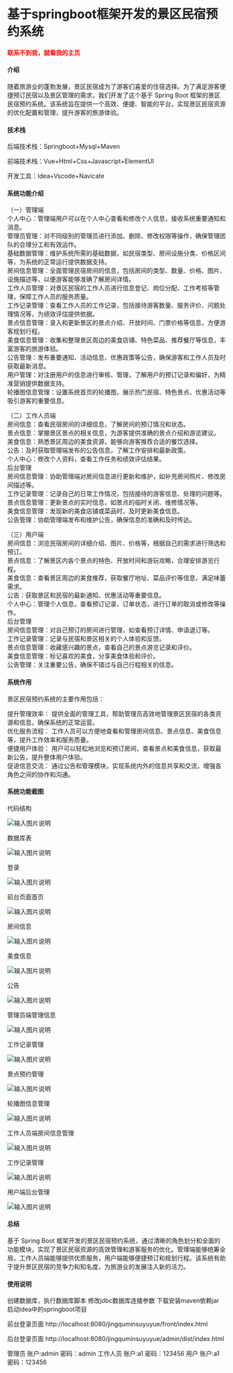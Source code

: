 # 基于springboot框架开发的景区民宿预约系统

<h4 style='color:red'>联系不到我，就看我的主页 </h4> 
 
#### 介绍

随着旅游业的蓬勃发展，景区民宿成为了游客们喜爱的住宿选择。为了满足游客便捷预订民宿以及景区管理的需求，我们开发了这个基于 Spring Boot 框架的景区民宿预约系统。该系统旨在提供一个高效、便捷、智能的平台，实现景区民宿资源的优化配置和管理，提升游客的旅游体验。

#### 技术栈

后端技术栈：Springboot+Mysql+Maven

前端技术栈：Vue+Html+Css+Javascript+ElementUI

开发工具：Idea+Vscode+Navicate

#### 系统功能介绍

（一）管理端  
个人中心：管理端用户可以在个人中心查看和修改个人信息，接收系统重要通知和消息。  
管理员管理：对不同级别的管理员进行添加、删除、修改权限等操作，确保管理团队的合理分工和有效运作。  
基础数据管理：维护系统所需的基础数据，如民宿类型、房间设施分类、价格区间等，为系统的正常运行提供数据支持。  
房间信息管理：全面管理民宿房间的信息，包括房间的类型、数量、价格、图片、设施描述等，以便游客能够准确了解房间详情。  
工作人员管理：对景区民宿的工作人员进行信息登记、岗位分配、工作考核等管理，保障工作人员的服务质量。  
工作记录管理：查看工作人员的工作记录，包括接待游客数量、服务评价、问题处理情况等，为绩效评估提供依据。  
景点信息管理：录入和更新景区的景点介绍、开放时间、门票价格等信息，方便游客规划行程。  
美食信息管理：收集和整理景区周边的美食店铺、特色菜品、推荐餐厅等信息，丰富游客的旅游体验。  
公告管理：发布重要通知、活动信息、优惠政策等公告，确保游客和工作人员及时获取最新消息。  
用户管理：对注册用户的信息进行审核、管理，了解用户的预订记录和偏好，为精准营销提供数据支持。  
轮播图信息管理：设置系统首页的轮播图，展示热门民宿、特色景点、优惠活动等吸引游客的重要信息。  

（二）工作人员端  
房间信息：查看民宿房间的详细信息，了解房间的预订情况和状态。  
景点信息：掌握景区景点的相关信息，为游客提供准确的景点介绍和游览建议。  
美食信息：熟悉景区周边的美食资源，能够向游客推荐合适的餐饮选择。  
公告：及时获取管理端发布的公告信息，了解工作安排和最新政策。  
个人中心：修改个人资料，查看工作任务和绩效评估结果。  
后台管理  
房间信息管理：协助管理端对房间信息进行更新和维护，如补充房间照片、修改房间描述等。  
工作记录管理：记录自己的日常工作情况，包括接待的游客信息、处理的问题等。  
景点信息管理：更新景点的实时信息，如景点的临时关闭、维修情况等。  
美食信息管理：发现新的美食店铺或菜品时，及时更新美食信息。  
公告管理：协助管理端发布和维护公告，确保信息的准确和及时传达。  

（三）用户端  
房间信息：浏览民宿房间的详细介绍、图片、价格等，根据自己的需求进行筛选和预订。  
景点信息：了解景区内各个景点的特色、开放时间和游玩攻略，合理安排游览行程。  
美食信息：查看景区周边的美食推荐，获取餐厅地址、菜品评价等信息，满足味蕾需求。  
公告：获取景区和民宿的最新通知、优惠活动等重要信息。  
个人中心：管理个人信息，查看预订记录、订单状态，进行订单的取消或修改等操作。  
后台管理  
房间信息管理：对自己预订的房间进行管理，如查看预订详情、申请退订等。  
工作记录管理：记录与民宿和景区相关的个人体验和反馈。  
景点信息管理：收藏感兴趣的景点，查看自己的景点游览记录和评价。  
美食信息管理：标记喜欢的美食，分享美食体验和评价。  
公告管理：关注重要公告，确保不错过与自己行程相关的信息。  

#### 系统作用

景区民宿预约系统的主要作用包括：  
 
提升管理效率： 提供全面的管理工具，帮助管理员高效地管理景区民宿的各类资源和信息，确保系统的正常运营。  
优化服务流程： 工作人员可以方便地查看和管理房间信息、景点信息、美食信息等，提升工作效率和服务质量。  
便捷用户体验： 用户可以轻松地浏览和预订房间，查看景点和美食信息，获取最新公告，提升整体用户体验。  
促进信息交流： 通过公告和管理模块，实现系统内外的信息共享和交流，增强各角色之间的协作和沟通。  

#### 系统功能截图

代码结构

![输入图片说明](images/8fb089b86ba00053b0b86fd95236c91.png)

数据库表

![输入图片说明](images/6ae3b03cef95fd62ae55b3c74ef0e6f.png)

登录

![输入图片说明](images/65b44a21cc81eed2ccf49cacb13ae1e.png)

前台页面首页

![输入图片说明](images/2fc421671d33f71f3c9c85eb19da3e4.png)

房间信息

![输入图片说明](images/293bcb52f882c2d2685569b7a4b30c6.png)

美食信息

![输入图片说明](images/6ea34de65d5df04d520d6c8989204c8.png)

公告

![输入图片说明](images/349e2b52bc8b90f6cc10a0f6fa1cd19.png)

管理员端管理信息

![输入图片说明](images/7a778df48a8e3bf4bba5839afa8497d.png)

工作记录管理

![输入图片说明](images/ad328aa01aace31cdf7942c25166b3c.png)

景点预约管理

![输入图片说明](images/b7913d4d5f045f22f2e24d8fc045ce5.png)

轮播图信息管理

![输入图片说明](images/cb38dcf328485781e6e69baa1c16d73.png)

工作人员端房间信息管理

![输入图片说明](images/49d22b59364a48bd86a4f24b7a0c6c8.png)

工作记录管理

![输入图片说明](images/9bb6f76a4dd25f5327f20dff2bec7f8.png)

用户端后台管理

![输入图片说明](images/f149576596e60f51d8060f39dc8fe0e.png)

#### 总结

基于 Spring Boot 框架开发的景区民宿预约系统，通过清晰的角色划分和全面的功能模块，实现了景区民宿资源的高效管理和游客服务的优化。管理端能够统筹全局，工作人员端能够提供优质服务，用户端能够便捷预订和规划行程。该系统有助于提升景区民宿的竞争力和知名度，为旅游业的发展注入新的活力。

#### 使用说明

创建数据库，执行数据库脚本 修改jdbc数据库连接参数 下载安装maven依赖jar 启动idea中的springboot项目

前台登录页面
http://localhost:8080/jingquminsuyuyue/front/index.html

后台登录页面
http://localhost:8080/jingquminsuyuyue/admin/dist/index.html

管理员			账户:admin 	密码：admin
工作人员			账户:a1 		密码：123456
用户				账户:a1 		密码：123456
